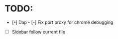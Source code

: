 # TODO: 
- [-] Dap
		- [-] Fix port proxy for chrome debugging 

- [ ] Sidebar follow current file 
